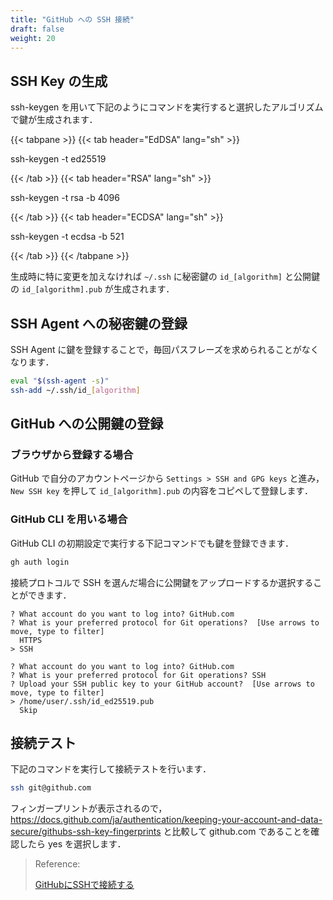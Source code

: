 ```yaml
---
title: "GitHub への SSH 接続"
draft: false
weight: 20
---
```

## SSH Key の生成

ssh-keygen を用いて下記のようにコマンドを実行すると選択したアルゴリズムで鍵が生成されます．

{{< tabpane >}}
{{< tab header="EdDSA" lang="sh" >}}

ssh-keygen -t ed25519

{{< /tab >}}
{{< tab header="RSA" lang="sh" >}}

ssh-keygen -t rsa -b 4096

{{< /tab >}}
{{< tab header="ECDSA" lang="sh" >}}

ssh-keygen -t ecdsa -b 521

{{< /tab >}}
{{< /tabpane >}}

生成時に特に変更を加えなければ `~/.ssh` に秘密鍵の `id_[algorithm]` と公開鍵の `id_[algorithm].pub` が生成されます．

## SSH Agent への秘密鍵の登録

SSH Agent に鍵を登録することで，毎回パスフレーズを求められることがなくなります．

```sh
eval "$(ssh-agent -s)"
ssh-add ~/.ssh/id_[algorithm]
```

## GitHub への公開鍵の登録

### ブラウザから登録する場合

GitHub で自分のアカウントページから `Settings > SSH and GPG keys` と進み，`New SSH key` を押して `id_[algorithm].pub` の内容をコピペして登録します．

### GitHub CLI を用いる場合

GitHub CLI の初期設定で実行する下記コマンドでも鍵を登録できます．

```sh
gh auth login
```

接続プロトコルで SSH を選んだ場合に公開鍵をアップロードするか選択することができます．

```text
? What account do you want to log into? GitHub.com
? What is your preferred protocol for Git operations?  [Use arrows to move, type to filter]
  HTTPS
> SSH
```

```text
? What account do you want to log into? GitHub.com
? What is your preferred protocol for Git operations? SSH
? Upload your SSH public key to your GitHub account?  [Use arrows to move, type to filter]
> /home/user/.ssh/id_ed25519.pub
  Skip
```

## 接続テスト

下記のコマンドを実行して接続テストを行います．

```sh
ssh git@github.com
```

フィンガープリントが表示されるので，<https://docs.github.com/ja/authentication/keeping-your-account-and-data-secure/githubs-ssh-key-fingerprints> と比較して github.com であることを確認したら yes を選択します．

> Reference:
>
> [GitHubにSSHで接続する](https://help.github.com/ja/github/authenticating-to-github/connecting-to-github-with-ssh)
